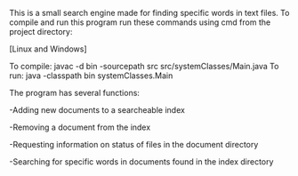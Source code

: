 This is a small search engine made for finding specific words in text files.
To compile and run this program run these commands using cmd from the project directory:

[Linux and Windows]

To compile: javac -d bin -sourcepath src src/systemClasses/Main.java
To run: java -classpath bin systemClasses.Main

The program has several functions:

-Adding new documents to a searcheable index

-Removing a document from the index

-Requesting information on status of files in the document directory

-Searching for specific words in documents found in the index directory
